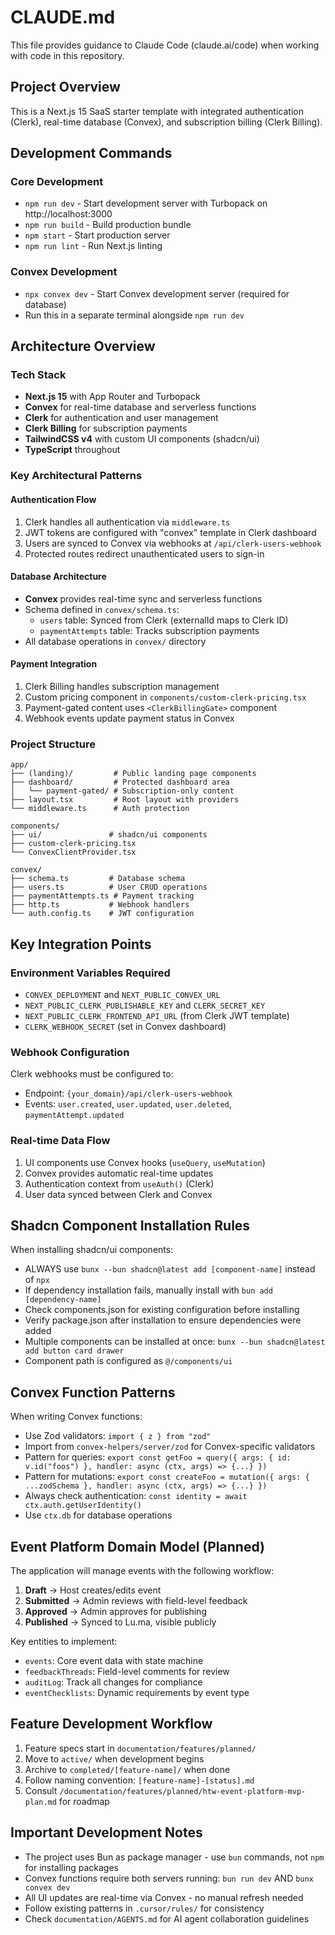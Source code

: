 # CLAUDE.md

This file provides guidance to Claude Code (claude.ai/code) when working with code in this repository.

## Project Overview
This is a Next.js 15 SaaS starter template with integrated authentication (Clerk), real-time database (Convex), and subscription billing (Clerk Billing).

## Development Commands

### Core Development
- `npm run dev` - Start development server with Turbopack on http://localhost:3000
- `npm run build` - Build production bundle
- `npm start` - Start production server
- `npm run lint` - Run Next.js linting

### Convex Development
- `npx convex dev` - Start Convex development server (required for database)
- Run this in a separate terminal alongside `npm run dev`

## Architecture Overview

### Tech Stack
- **Next.js 15** with App Router and Turbopack
- **Convex** for real-time database and serverless functions
- **Clerk** for authentication and user management
- **Clerk Billing** for subscription payments
- **TailwindCSS v4** with custom UI components (shadcn/ui)
- **TypeScript** throughout

### Key Architectural Patterns

#### Authentication Flow
1. Clerk handles all authentication via `middleware.ts`
2. JWT tokens are configured with "convex" template in Clerk dashboard
3. Users are synced to Convex via webhooks at `/api/clerk-users-webhook`
4. Protected routes redirect unauthenticated users to sign-in

#### Database Architecture
- **Convex** provides real-time sync and serverless functions
- Schema defined in `convex/schema.ts`:
  - `users` table: Synced from Clerk (externalId maps to Clerk ID)
  - `paymentAttempts` table: Tracks subscription payments
- All database operations in `convex/` directory

#### Payment Integration
1. Clerk Billing handles subscription management
2. Custom pricing component in `components/custom-clerk-pricing.tsx`
3. Payment-gated content uses `<ClerkBillingGate>` component
4. Webhook events update payment status in Convex

### Project Structure
```
app/
├── (landing)/         # Public landing page components
├── dashboard/         # Protected dashboard area
│   └── payment-gated/ # Subscription-only content
├── layout.tsx         # Root layout with providers
└── middleware.ts      # Auth protection

components/
├── ui/               # shadcn/ui components
├── custom-clerk-pricing.tsx
└── ConvexClientProvider.tsx

convex/
├── schema.ts         # Database schema
├── users.ts          # User CRUD operations
├── paymentAttempts.ts # Payment tracking
├── http.ts           # Webhook handlers
└── auth.config.ts    # JWT configuration
```

## Key Integration Points

### Environment Variables Required
- `CONVEX_DEPLOYMENT` and `NEXT_PUBLIC_CONVEX_URL`
- `NEXT_PUBLIC_CLERK_PUBLISHABLE_KEY` and `CLERK_SECRET_KEY`
- `NEXT_PUBLIC_CLERK_FRONTEND_API_URL` (from Clerk JWT template)
- `CLERK_WEBHOOK_SECRET` (set in Convex dashboard)

### Webhook Configuration
Clerk webhooks must be configured to:
- Endpoint: `{your_domain}/api/clerk-users-webhook`
- Events: `user.created`, `user.updated`, `user.deleted`, `paymentAttempt.updated`

### Real-time Data Flow
1. UI components use Convex hooks (`useQuery`, `useMutation`)
2. Convex provides automatic real-time updates
3. Authentication context from `useAuth()` (Clerk)
4. User data synced between Clerk and Convex

## Shadcn Component Installation Rules
When installing shadcn/ui components:
- ALWAYS use `bunx --bun shadcn@latest add [component-name]` instead of `npx`
- If dependency installation fails, manually install with `bun add [dependency-name]`
- Check components.json for existing configuration before installing
- Verify package.json after installation to ensure dependencies were added
- Multiple components can be installed at once: `bunx --bun shadcn@latest add button card drawer`
- Component path is configured as `@/components/ui`

## Convex Function Patterns
When writing Convex functions:
- Use Zod validators: `import { z } from "zod"`
- Import from `convex-helpers/server/zod` for Convex-specific validators
- Pattern for queries: `export const getFoo = query({ args: { id: v.id("foos") }, handler: async (ctx, args) => {...} })`
- Pattern for mutations: `export const createFoo = mutation({ args: { ...zodSchema }, handler: async (ctx, args) => {...} })`
- Always check authentication: `const identity = await ctx.auth.getUserIdentity()`
- Use `ctx.db` for database operations

## Event Platform Domain Model (Planned)
The application will manage events with the following workflow:
1. **Draft** → Host creates/edits event
2. **Submitted** → Admin reviews with field-level feedback
3. **Approved** → Admin approves for publishing
4. **Published** → Synced to Lu.ma, visible publicly

Key entities to implement:
- `events`: Core event data with state machine
- `feedbackThreads`: Field-level comments for review
- `auditLog`: Track all changes for compliance
- `eventChecklists`: Dynamic requirements by event type

## Feature Development Workflow
1. Feature specs start in `documentation/features/planned/`
2. Move to `active/` when development begins
3. Archive to `completed/[feature-name]/` when done
4. Follow naming convention: `[feature-name]-[status].md`
5. Consult `/documentation/features/planned/htw-event-platform-mvp-plan.md` for roadmap

## Important Development Notes
- The project uses Bun as package manager - use `bun` commands, not `npm` for installing packages
- Convex functions require both servers running: `bun run dev` AND `bunx convex dev`
- All UI updates are real-time via Convex - no manual refresh needed
- Follow existing patterns in `.cursor/rules/` for consistency
- Check `documentation/AGENTS.md` for AI agent collaboration guidelines
